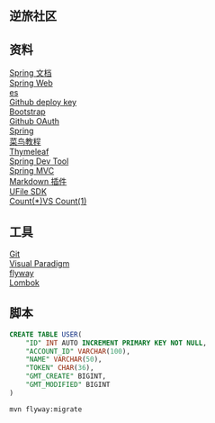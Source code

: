 ## 逆旅社区 

## 资料
[Spring 文档](https://spring.io/guides)   
[Spring Web](https://spring.io/guides/gs/serving-web-content/)  
[es](https://elasticsearch.cn/explore)  
[Github deploy key](https://developer.github.com/v3/guides/managing-deploy-keys/#deploy-keys)   
[Bootstrap](https://v3.bootcss.com/getting-started/)    
[Github OAuth](https://developer.github.com/apps/building-oauth-apps/creating-an-oauth-app/)    
[Spring](https://docs.spring.io/spring-boot/docs/2.0.0.RC1/reference/htmlsingle/#boot-features-embedded-database-support)   
[菜鸟教程](https://www.runoob.com/mysql/mysql-insert-query.html)    
[Thymeleaf](https://www.thymeleaf.org/doc/tutorials/3.0/usingthymeleaf.html#setting-attribute-values)   
[Spring Dev Tool](https://docs.spring.io/spring-boot/docs/2.0.0.RC1/reference/htmlsingle/#using-boot-devtools)    
[Spring MVC](https://docs.spring.io/spring/docs/5.0.3.RELEASE/spring-framework-reference/web.html#mvc-handlermapping-interceptor)    
[Markdown 插件](http://editor.md.ipandao.com/)    
[UFile SDK](https://github.com/ucloud/ufile-sdk-java)   
[Count(*)VS Count(1)](https://mp.weixin.qq.com/s/Rwpke4BHu7Fz7KOpE2d3Lw)    

## 工具
[Git](https://git-scm.com/download)     
[Visual Paradigm](https://www.visual-paradigm.com)  
[flyway](https://flywaydb.org/getstarted/firststeps/maven)  
[Lombok](https://projectlombok.org)      


## 脚本
```sql
CREATE TABLE USER(
    "ID" INT AUTO INCREMENT PRIMARY KEY NOT NULL,
    "ACCOUNT_ID" VARCHAR(100),
    "NAME" VARCHAR(50),
    "TOKEN" CHAR(36),
    "GMT_CREATE" BIGINT,
    "GMT_MODIFIED" BIGINT
)
```
```bash
mvn flyway:migrate
```